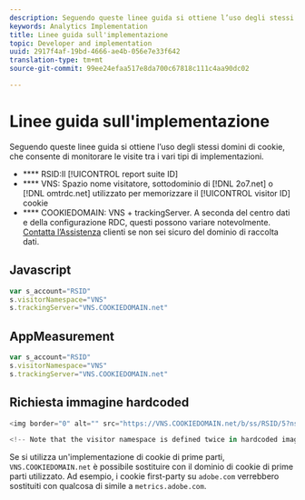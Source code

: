 ```yaml
---
description: Seguendo queste linee guida si ottiene l’uso degli stessi domini di cookie, che consente di monitorare le visite tra i vari tipi di implementazioni.
keywords: Analytics Implementation
title: Linee guida sull'implementazione
topic: Developer and implementation
uuid: 2917f4af-19bd-4666-ae4b-056e7e33f642
translation-type: tm+mt
source-git-commit: 99ee24efaa517e8da700c67818c111c4aa90dc02

---
```



# Linee guida sull'implementazione

Seguendo queste linee guida si ottiene l’uso degli stessi domini di cookie, che consente di monitorare le visite tra i vari tipi di implementazioni.

* **** RSID:Il [!UICONTROL report suite ID]
* **** VNS: Spazio nome visitatore, sottodominio di [!DNL 2o7.net] o [!DNL omtrdc.net] utilizzato per memorizzare il [!UICONTROL visitor ID] cookie
* **** COOKIEDOMAIN: VNS + trackingServer. A seconda del centro dati e della configurazione RDC, questi possono variare notevolmente. [Contatta l’Assistenza](https://helpx.adobe.com/contact/enterprise-support.ec.html#analytics) clienti se non sei sicuro del dominio di raccolta dati.

## Javascript

```javascript
var s_account="RSID" 
s.visitorNamespace="VNS" 
s.trackingServer="VNS.COOKIEDOMAIN.net" 
```

## AppMeasurement

```javascript
var s_account="RSID" 
s.visitorNamespace="VNS" 
s.trackingServer="VNS.COOKIEDOMAIN.net" 
```

## Richiesta immagine hardcoded

```javascript
<img border="0" alt="" src="https://VNS.COOKIEDOMAIN.net/b/ss/RSID/5?ns=VNS" width="1" height="1" /> 

<!-- Note that the visitor namespace is defined twice in hardcoded image requests; once in the http subdomain, and another using the ns= query string parameter! -->
```

Se si utilizza un'implementazione di cookie di prime parti, `VNS.COOKIEDOMAIN.net` è possibile sostituire con il dominio di cookie di prime parti utilizzato. Ad esempio, i cookie first-party su `adobe.com` verrebbero sostituiti con qualcosa di simile a `metrics.adobe.com`.
